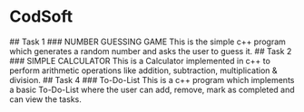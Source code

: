 <h1>CodSoft</h1>
## Task 1
  ### NUMBER GUESSING GAME 
 This is the simple c++ program which generates a random number and asks the user to guess it.
## Task 2
  ### SIMPLE CALCULATOR
  This is a Calculator implemented in c++ to perform arithmetic operations like addition, subtraction, multiplication & division.
## Task 4
  ### To-Do-List
  This is a c++ program which implements a basic To-Do-List where the user can add, remove, mark as completed and can view the tasks.

